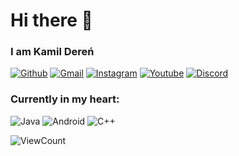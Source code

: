 
<h1 align="left">Hi there 👋</h1>


### I am Kamil Dereń 

[![Github](https://img.shields.io/badge/-Github-000?style=flat&logo=Github&logoColor=white)](https://github.com/DwiN3)
[![Gmail](https://img.shields.io/badge/-Gmail-000?style=flat&logo=Gmail&logoColor=white)](mailto:dwinicht333@gmail.com)
[![Instagram](https://img.shields.io/badge/-Instagram-000?style=flat&logo=Instagram&logoColor=white)](https://www.instagram.com/dwin_3)
[![Youtube](https://img.shields.io/badge/-Youtube-000?style=flat&logo=Youtube&logoColor=white)](https://www.youtube.com/user/DwinichtYT)
[![Discord](https://img.shields.io/badge/-DwiN%236264-000?style=flat&logo=Discord&logoColor=white)](https://discord.com/)

### Currently in my heart: </br>

![Java](https://img.shields.io/badge/-Java-000000?style=for-the-badge&logo=java&logoColor=white)
![Android](http://img.shields.io/badge/-Android-000000?style=for-the-badge&logo=android)
![C++](http://img.shields.io/badge/-C++-000000?style=for-the-badge&logo=c%2B%2B)

![ViewCount](https://views.whatilearened.today/views/github/DwiN3/DwiN3.svg?cache=remove)
